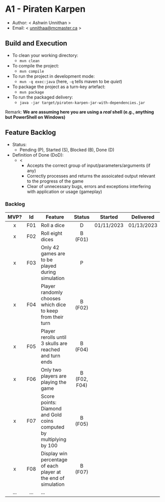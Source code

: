 # A1 - Piraten Karpen

  * Author: < Ashwin Unnithan >
  * Email: < unnithaa@mcmaster.ca >

## Build and Execution

  * To clean your working directory:
    * `mvn clean`
  * To compile the project:
    * `mvn compile`
  * To run the project in development mode:
    * `mvn -q exec:java` (here, `-q` tells maven to be _quiet_)
  * To package the project as a turn-key artefact:
    * `mvn package`
  * To run the packaged delivery:
    * `java -jar target/piraten-karpen-jar-with-dependencies.jar` 

Remark: **We are assuming here you are using a _real_ shell (e.g., anything but PowerShell on Windows)**

## Feature Backlog

 * Status: 
   * Pending (P), Started (S), Blocked (B), Done (D)
 * Definition of Done (DoD):
   * < 
      * Accepts the correct group of input/parameters/arguments (if any)
      * Correctly processes and returns the assoicated output relevant to the progress of the game
      * Clear of unnecessary bugs, errors and exceptions interfering with application or usage (gameplay)
    >

### Backlog 

| MVP? | Id  | Feature  | Status  |  Started  | Delivered |
| :-:  |:-:  |---       | :-:     | :-:       | :-:       |
| x   | F01 | Roll a dice | D | 01/11/2023 | 01/13/2023 |
| x   | F02 | Roll eight dices  |  B (F01) |   |
| x   | F03 | Only 42 games are to be played during simulation  |  P  |   |
| x   | F04 | Player randomly chooses which dice to keep from their turn | B (F02) | | 
| x   | F05 | Player rerolls until 3 skulls are reached and turn ends | B (F04) | |
| x   | F06 | Only two players are playing the game  |  B (F02, F04) |   |
| x   | F07 | Score points: Diamond and Gold coins computed by multiplying by 100 | B (F05) | | 
| x   | F08 | Display win percentage of each player at the end of simulation | B (F07) | | 
| ... | ... | ... |

